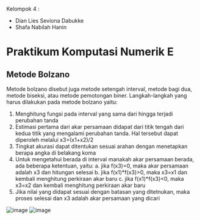 Kelompok 4 : 
- Dian Lies Seviona Dabukke
- Shafa Nabilah Hanin

# Praktikum Komputasi Numerik E
## Metode Bolzano

Metode bolzano disebut juga metode setengah interval, metode bagi dua, metode biseksi, atau metode pemotongan biner.
Langkah-langkah yang harus dilakukan pada metode bolzano yaitu:
1. Menghitung fungsi pada interval yang sama dari hingga terjadi perubahan tanda
2. Estimasi pertama dari akar persamaan didapat dari titik tengah dari kedua titik yang mengalami perubahan tanda. 
Hal tersebut dapat diperoleh melalui x3=(x1+x2)/2
3. Tingkat akurasi dapat ditentukan sesuai arahan dengan menetapkan berapa angka di belakang koma
4. Untuk mengetahui berada di interval manakah akar persamaan berada, ada beberapa ketentuan, yaitu:
	a. jika f(x3)=0, maka akar persamaan adalah x3 dan hitungan selesai
	b. jika f(x1)*f(x3)>0, maka x3=x1 dan kembali menghitung perkiraan akar baru
	c. jika f(x1)*f(x3)<0, maka x3=x2 dan kembali menghitung perkiraan akar baru
5. Jika nilai yang didapat sesuai dengan batasan yang ditetnukan, maka proses selesai dan x3 adalah akar persamaan yang dicari

![image](https://drive.google.com/file/d/12NqkagZwKq1g52xKjqJM4YzU7ZxMz_1y/view?usp=sharing)
![image](https://drive.google.com/file/d/1eydYO5xKe68jx9u9CzPMpWxDqNrxDNYP/view?usp=sharing)

